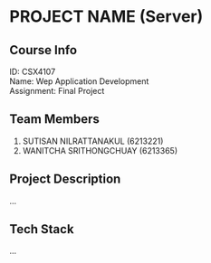 # PROJECT NAME (Server)

## Course Info
ID: CSX4107 <br />
Name: Wep Application Development <br />
Assignment: Final Project <br />

## Team Members
1. SUTISAN NILRATTANAKUL (6213221)
2. WANITCHA SRITHONGCHUAY (6213365)

## Project Description
...

## Tech Stack
...
